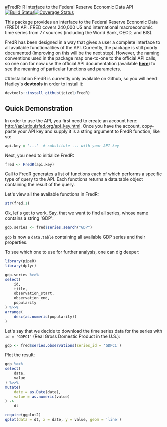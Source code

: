 #FredR: R Interface to the Federal Reserve Economic Data API
[![Build Status](https://travis-ci.org/jcizel/FredR.svg)](https://travis-ci.org/jcizel/FredR)[![Coverage Status](https://coveralls.io/repos/jcizel/FredR/badge.svg)](https://coveralls.io/r/jcizel/FredR)


This package provides an interface to the Federal Reserve Economic Data (FRED) API. FRED covers 240,000 US and international macroeconomic time series from 77 sources (including the World Bank,  OECD, and BIS).

FredR has been designed in a way that gives a user a complete interface to all available functionalities of the API. Currently,  the package is still poorly documented (improving on this will be the next step). However, the naming conventions used in the package map one-to-one to the official API calls, so one can for now use the official API documentation (available [**here**](http://api.stlouisfed.org/docs/fred/?utm_source=research&utm_medium=website&utm_campaign=data-tools)) to see the meaning of particular functions and parameters.

##Installation
FredR is currently only available on Github, so you will need Hadley's **devtools** in order to install it:

```r
devtools::install_github(jcizel/FredR)
```

## Quick Demonstration

In order to use the API, you first need to create an account here: http://api.stlouisfed.org/api_key.html. Once you have the account, copy-paste your  API key and supply it is a string argument to FredR function, like so:

```r
api.key = '...'  # substitute ... with your API key
```

Next,  you need to initialize FredR:

```r
fred <- FredR(api.key)
```

Call to FredR generates a list of functions each of which performs a specific type of query to the API. Each functions returns a data.table object containing the result of the query.

Let's view all the available functions in FredR:

```r
str(fred,1)
```

Ok, let's get to work. Say, that we want to find all series, whose name contains a string 'GDP':

```r
gdp.series <- fred$series.search("GDP")
```

`gdp` is now a `data.table` containing all available GDP series and their properties.

To see which one to use for further analysis, one can dig deeper:

```r
library(pipeR)
library(dplyr)

gdp.series %>>%
select(
    id,
    title,
    observation_start,
    observation_end,
    popularity
) %>>%
arrange(
    desc(as.numeric(popularity))
)
```

Let's say that we decide to download the time series data for the series with `id =
'GDPC1'` (Real Gross Domestic Product in the U.S.):

```r
gdp <- fred$series.observations(series_id = 'GDPC1')
```

Plot the result:

```r
gdp %>>%
select(
    date,
    value
) %>>%
mutate(
    date = as.Date(date),
    value = as.numeric(value)
) ->
    dt

require(ggplot2)
qplot(data = dt, x = date, y = value, geom = 'line')
```
